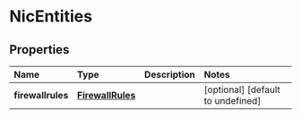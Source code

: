 # NicEntities

## Properties

| Name | Type | Description | Notes |
| :--- | :--- | :--- | :--- |
| **firewallrules** | [**FirewallRules**](firewallrules.md) |  | \[optional\] \[default to undefined\] |


